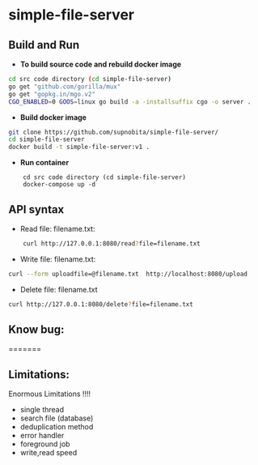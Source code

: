 # simple-file-server

## Build and Run

- **To build source code and rebuild docker image**
``` bash
cd src code directory (cd simple-file-server)
go get "github.com/gorilla/mux"
go get "gopkg.in/mgo.v2"
CGO_ENABLED=0 GOOS=linux go build -a -installsuffix cgo -o server . 
```

- **Build docker image**
``` bash
git clone https://github.com/supnobita/simple-file-server/
cd simple-file-server
docker build -t simple-file-server:v1 .
```

- **Run container**
```
    cd src code directory (cd simple-file-server)
    docker-compose up -d
```


## API syntax
- Read file: filename.txt:
``` bash
    curl http://127.0.0.1:8080/read?file=filename.txt
```
- Write file: filename.txt:
``` bash
curl --form uploadfile=@filename.txt  http://localhost:8080/upload
```
- Delete file: filename.txt
``` bash
curl http://127.0.0.1:8080/delete?file=filename.txt
```


## Know bug:

=======


## Limitations:
Enormous Limitations !!!!
- single thread
- search file (database)
- deduplication method
- error handler
- foreground job
- write,read speed
